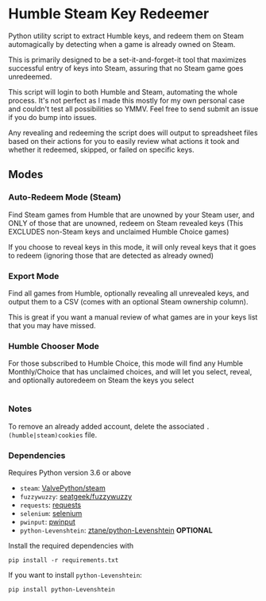 # Humble Steam Key Redeemer
Python utility script to extract Humble keys, and redeem them on Steam automagically by detecting when a game is already owned on Steam.

This is primarily designed to be a set-it-and-forget-it tool that maximizes successful entry of keys into Steam, assuring that no Steam game goes unredeemed.

This script will login to both Humble and Steam, automating the whole process. It's not perfect as I made this mostly for my own personal case and couldn't test all possibilities so YMMV. Feel free to send submit an issue if you do bump into issues.

Any revealing and redeeming the script does will output to spreadsheet files based on their actions for you to easily review what actions it took and whether it redeemed, skipped, or failed on specific keys.

## Modes
### Auto-Redeem Mode (Steam)
Find Steam games from Humble that are unowned by your Steam user, and ONLY of those that are unowned, redeem on Steam revealed keys (This EXCLUDES non-Steam keys and unclaimed Humble Choice games)

If you choose to reveal keys in this mode, it will only reveal keys that it goes to redeem (ignoring those that are detected as already owned)
### Export Mode
Find all games from Humble, optionally revealing all unrevealed keys, and output them to a CSV (comes with an optional Steam ownership column). 

This is great if you want a manual review of what games are in your keys list that you may have missed.
### Humble Chooser Mode
For those subscribed to Humble Choice, this mode will find any Humble Monthly/Choice that has unclaimed choices, and will let you select, reveal, and optionally autoredeem on Steam the keys you select

#
### Notes

To remove an already added account, delete the associated `.(humble|steam)cookies` file.

### Dependencies

Requires Python version 3.6 or above

- `steam`: [ValvePython/steam](https://github.com/ValvePython/steam)  
- `fuzzywuzzy`: [seatgeek/fuzzywuzzy](https://github.com/seatgeek/fuzzywuzzy)  
- `requests`: [requests](https://requests.readthedocs.io/en/master/)
- `selenium`: [selenium](https://www.selenium.dev/)
- `pwinput`: [pwinput](https://github.com/asweigart/pwinput)
- `python-Levenshtein`: [ztane/python-Levenshtein](https://github.com/ztane/python-Levenshtein) **OPTIONAL**  

Install the required dependencies with
```
pip install -r requirements.txt
```
If you want to install `python-Levenshtein`:
```
pip install python-Levenshtein
```
